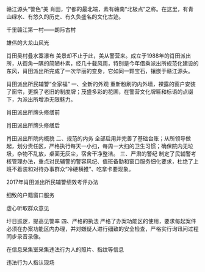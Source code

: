 赣江源头“警色”美
肖田，宁都的最北端，素有赣南“北极点”之称。在这里，有青山绿水、有悠久的历史、有久负盛名的文化古迹。

千里赣江第一村——朗际古村

雄伟的大龙山风光

肖田吴村叠水寨瀑布
美景却不止于此，美从警营来。成立于1988年的肖田派出所，从街角一隅的简陋朴素，经几十载风雨，特别是今年借乘派出所规范化建设的东风，肖田派出所完成了一次华丽的变身，它如同一颗宝石，镶嵌于赣江源头。



肖田派出所民辅警“全家福”
一、全新的外观
重新粉刷的内外墙，裸露的窗户安装了窗帘，更换了老旧的制度牌；茂盛多彩的花圃，在警营文化牌匾和标语的点缀下，为派出所增添无限魅力。

肖田派出所牌头修缮前

肖田派出所牌头修缮后


肖田派出所院内概貌
二、规范的内务
全部启用并完善了基础台账；从所领导做起，划分责任区，严格执行每天一小扫，每周一大扫的卫生习惯；确保院内无垃圾，杂物不乱放，桌面无灰尘，宿舍干净整洁。                          三、严肃的警纪
制定了民辅警考核管理办法，重点对民辅警的警容风纪、值班备勤和窗口服务细化要求，杜绝了上班不着装和对待办事群众“冷硬横推”、吃拿卡要现象。

2017年肖田派出所民辅警绩效考评办法

细致的户籍窗口服务

虚心听取群众意见

圩日巡逻，提高见警率
四、严格的执法
严格了办案功能区的使用，要求每起案件必须在办案功能区内办理，并对嫌疑人进行细致的安全检查，严格实行询讯问过程同步录音录像。




在信息采集室采集违法行为人的照片、指纹等信息

违法行为人指认现场
